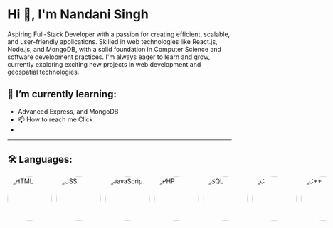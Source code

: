 # Hi 👋, I'm Nandani Singh

Aspiring Full-Stack Developer with a passion for creating efficient, scalable, and user-friendly applications. Skilled in web technologies like React.js, Node.js, and MongoDB, with a solid foundation in Computer Science and software development practices. I'm always eager to learn and grow, currently exploring exciting new projects in web development and geospatial technologies.

## 🌱 I’m currently learning:
- Advanced Express, and MongoDB
- 📫 How to reach me Click
- 
---
## 🛠 Languages:
<div style="display: flex; justify-content: space-between; gap: 10px;">
   <div style="display: flex; justify-content: space-between; gap: 10px;">
        <div class="images" style="border-radius: 50%;">
        <a href="https://developer.mozilla.org/en-US/docs/Web/HTML" target="_blank">
            <img src="https://github.com/user-attachments/assets/9a3160ce-ec56-43fd-9b66-0357f500d49a" alt="HTML" width="100" height="100" style="border-radius: 50%;">
        </a>
    </div>
    <div class="images" style="border-radius: 50%;">
        <a href="https://developer.mozilla.org/en-US/docs/Web/CSS" target="_blank">
            <img src="https://github.com/user-attachments/assets/2f5f64d9-fbfd-4d88-9217-eb6f522187b9" alt="CSS" width="100" height="100" style="border-radius: 50%;">
        </a>
    </div>
        <div class="images" style="border-radius: 50%;">
        <a href="https://developer.mozilla.org/en-US/docs/Web/JavaScript" target="_blank">
            <img src="https://github.com/user-attachments/assets/4ef61b34-e420-48ff-9d24-63f7bc9f6de1" alt="JavaScript" width="100" height="100" style="border-radius: 50%;">
        </a>
    </div>
        <div class="images" style="border-radius: 50%;">
        <a href="https://www.php.net" target="_blank">
            <img src="https://github.com/user-attachments/assets/42297ea2-ff42-40b8-a2f3-10bb6cdfbffb" alt="PHP" width="100" height="100" style="border-radius: 50%;">
        </a>
    </div>
        <div class="images" style="border-radius: 50%;">
        <a href="https://www.mysql.com" target="_blank">
            <img src="https://github.com/user-attachments/assets/2423df89-5b98-44f6-8128-50003f342041" alt="SQL" width="100" height="100" style="border-radius: 50%;">
        </a>
    </div>
        <div class="images" style="border-radius: 50%;">
        <a href="https://en.wikipedia.org/wiki/C_(programming_language)" target="_blank">
            <img src="https://github.com/user-attachments/assets/2e98a6a8-06f7-48b9-af4c-274416717e4b" alt="C" width="100" height="100" style="border-radius: 50%;">
        </a>
    </div>
        <div class="images" style="border-radius: 50%;">
        <a href="https://en.wikipedia.org/wiki/C%2B%2B" target="_blank">
            <img src="https://github.com/user-attachments/assets/2e98a6a8-06f7-48b9-af4c-274416717e4b" alt="C++" width="100" height="100" style="border-radius: 50%;">
        </a>
    </div>
        <div class="images" style="border-radius: 50%;">
        <a href="https://learn.microsoft.com/en-us/dotnet/csharp/" target="_blank">
            <img src="https://github.com/user-attachments/assets/2c969332-0265-4075-954b-9ce074fc5f9e" alt="C#" width="100" height="100" style="border-radius: 50%;">
        </a>
        </div>
    </div>
    
## 🛠 Tools:
<div style="display: flex; justify-content: space-between; gap: 10px;">
    <a href="https://www.figma.com/" target="_blank">
        <img src="https://github.com/user-attachments/assets/77e125c5-2629-4f61-ba8a-fe26108d86c8" alt="Figma" width="100" height="100" style="border-radius: 50%;">
    </a>
    <a href="https://git-scm.com/" target="_blank">
        <img src="https://github.com/user-attachments/assets/a337e2a7-05e4-4150-983c-549c65b8e336" alt="Git" width="100" height="100" style="border-radius: 50%;">
    </a>
    <a href="https://www.mysql.com/" target="_blank">
        <img src="https://github.com/user-attachments/assets/bfb03122-62c0-466a-8b82-91505d515aa7" alt="MySQL" width="100" height="100" style="border-radius: 50%;">
    </a>
    <a href="https://code.visualstudio.com/" target="_blank">
        <img src="https://github.com/user-attachments/assets/998f6123-0fcc-4568-933c-aeba6730b6f9" alt="VS Code" width="100" height="100" style="border-radius: 50%;">
    </a>
    <a href="https://wordpress.com/" target="_blank">
        <img src="https://github.com/user-attachments/assets/00c41faf-c943-45b1-8f96-9993e8a25da6" alt="WordPress" width="100" height="100" style="border-radius: 50%;">
    </a>
    <a href="https://en.cppreference.com/w/" target="_blank">
        <img src="https://github.com/user-attachments/assets/2e98a6a8-06f7-48b9-af4c-274416717e4b" alt="C++" width="100" height="100" style="border-radius: 50%;">
    </a>
    <a href="https://learn.microsoft.com/en-us/dotnet/csharp/" target="_blank">
        <img src="https://github.com/user-attachments/assets/2c969332-0265-4075-954b-9ce074fc5f9e" alt="C#" width="100" height="100" style="border-radius: 50%;">
    </a>
</div>


---

## 📫 How to reach me:
<div style="display: flex; align-items: center; gap: 10px;">
    <img src="https://github.com/user-attachments/assets/email-icon.png" alt="Email Icon" " width="30" height="30">
    <span>Email: <a href="mailto:nks854338@gmail.com">nks854338@gmail.com</a></span>
</div>

<div style="display: flex; align-items: center; gap: 10px;">
    <img src="https://github.com/user-attachments/assets/github-icon.png" alt="GitHub Icon" " width="30" height="30">
    <a href="https://github.com/your-username" target="_blank">GitHub</a>
</div>

<div style="display: flex; align-items: center; gap: 10px;">
    <img src="https://github.com/user-attachments/assets/linkedin-icon.png" alt="LinkedIn Icon" style="border-radius: 50%;" width="30" height="30">
    <a href="https://www.linkedin.com/in/your-linkedin" target="_blank">LinkedIn</a>
</div>

---

## ⚡ Fun fact:
- I am an astronomy enthusiast who loves crafting, gardening, and traveling.


---

### Support:
If you'd like to support my work, feel free to connect with me or explore my projects on GitHub. Let's build something amazing together!
